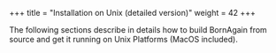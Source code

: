 +++
title = "Installation on Unix (detailed version)"
weight = 42
+++

The following sections describe in details how to build BornAgain from source and get it running on Unix Platforms (MacOS included).

